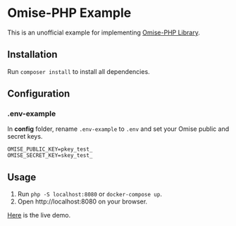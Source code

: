 # Omise-PHP Example

This is an unofficial example for implementing [Omise-PHP Library](https://github.com/omise/omise-php).

## Installation

Run `composer install` to install all dependencies.

## Configuration

### .env-example

In **config** folder, rename `.env-example` to `.env` and set your Omise public and secret keys.

```
OMISE_PUBLIC_KEY=pkey_test_
OMISE_SECRET_KEY=skey_test_
```

## Usage

1. Run `php -S localhost:8080` or `docker-compose up`.
2. Open http://localhost:8080 on your browser.

[Here](https://omise-php-example.herokuapp.com/) is the live demo.
